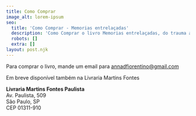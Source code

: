 ```yaml
---
title: Como Comprar
image_alt: lorem-ipsum
seo:
  title: 'Como Comprar - Memorias entrelaçadas'
  description: 'Como Comprar o livro Memorias entrelaçadas, do trauma ao empoderamento por Anna Maria Del Fiorentino'
  robots: []
  extra: []
layout: post.njk
---
```


Para comprar o livro, mande um email para <a href="mailto:annadfiorentino@gmail.com">annadfiorentino@gmail.com</a>

Em breve disponível também na Livraria Martins Fontes

<b>Livraria Martins Fontes Paulista</b><br/>
 Av. Paulista, 509<br/>
 São Paulo, SP<br/>
 CEP 01311-910
